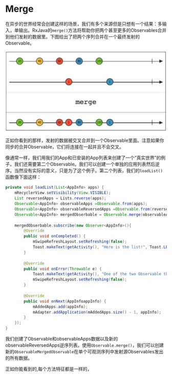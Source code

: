 # Merge

在异步的世界经常会创建这样的场景，我们有多个来源但是只想有一个结果：多输入，单输出。RxJava的`merge()`方法将帮助你把两个甚至更多的Observables合并到他们发射的数据里。下图给出了把两个序列合并在一个最终发射的Observable。

![](chapter6_1.png)

正如你看到的那样，发射的数据被交叉合并到一个Observable里面。注意如果你同步的合并Observable，它们将连接在一起并且不会交叉。

像通常一样，我们用我们的App和已安装的App列表来创建了一个“真实世界”的例子。我们还需要第二个Observable。我们可以创建一个单独的应用列表然后逆序。当然没有实际的意义，只是为了这个例子。第二个列表，我们的`loadList()`函数像下面这样：
```java
private void loadList(List<AppInfo> apps) {
    mRecyclerView.setVisibility(View.VISIBLE);
    List reversedApps = Lists.reverse(apps);
    Observable<AppInfo> observableApps =Observable.from(apps);
    Observable<AppInfo> observableReversedApps =Observable.from(reversedApps);
    Observable<AppInfo> mergedObserbable = Observable.merge(observableApps,observableReversedApps);
    
    mergedObserbable.subscribe(new Observer<AppInfo>(){
        @Override
        public void onCompleted() {
            mSwipeRefreshLayout.setRefreshing(false);
            Toast.makeText(getActivity(), "Here is the list!", Toast.LENGTH_LONG).show();
        }
        
        @Override
        public void onError(Throwable e) {
            Toast.makeText(getActivity(), "One of the two Observable threw an error!", Toast.LENGTH_SHORT).show();
            mSwipeRefreshLayout.setRefreshing(false);
        }
        
        @Override
        public void onNext(AppInfoappInfo) {
            mAddedApps.add(appInfo);
            mAdapter.addApplication(mAddedApps.size() - 1, appInfo);
        } 
    });
}
```

我们创建了Observable和observableApps数据以及新的observableReversedApps逆序列表。使用`Observable.merge()`，我们可以创建新的`ObservableMergedObservable`在单个可观测序列中发射源Observables发出的所有数据。

正如你能看到的,每个方法特征都是一样的，


























